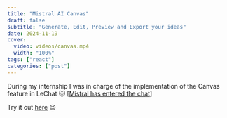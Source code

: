 ```yaml
---
title: "Mistral AI Canvas"
draft: false
subtitle: "Generate, Edit, Preview and Export your ideas"
date: 2024-11-19
cover:
  video: videos/canvas.mp4
  width: "100%"
tags: ["react"]
categories: ["post"]
---
```


During my internship I was in charge of the implementation of the Canvas feature in LeChat :cat: [[Mistral has entered the chat](https://mistral.ai/news/mistral-chat/)]

Try it out [here](https://chat.mistral.ai/) :wink:
